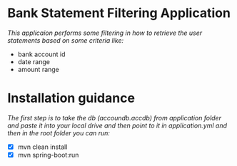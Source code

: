 # Bank Statement Filtering Application
*This applicaion performs some filtering in how to retrieve the user
statements based on some criteria like:*
* bank account id
* date range 
* amount range



# Installation guidance
_The first step is to take the db (accoundb.accdb) from application folder and paste it into your 
local drive and then point to it in application.yml and then in the root folder you can run:_
- [x] mvn clean install
- [x] mvn spring-boot:run
